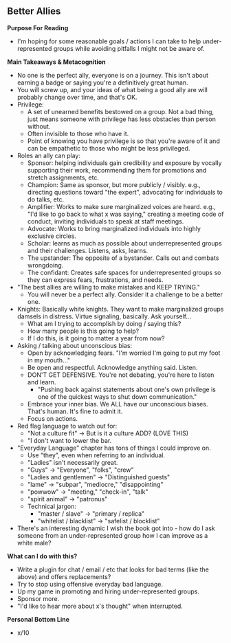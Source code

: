 ## Better Allies

**Purpose For Reading**
- I'm hoping for some reasonable goals / actions I can take to help under-represented groups while avoiding pitfalls I might not be aware of.
 
**Main Takeaways & Metacognition**
- No one is the perfect ally, everyone is on a journey. This isn't about earning a badge or saying you're a definitively great human.
- You will screw up, and your ideas of what being a good ally are will probably change over time, and that's OK.
- Privilege:
	- A set of unearned benefits bestowed on a group. Not a bad thing, just means someone with privilege has less obstacles than person without.
	- Often invisible to those who have it.
	- Point of knowing you have privilege is so that you're aware of it and can be empathetic to those who might be less privileged. 
- Roles an ally can play:
	- Sponsor: helping individuals gain credibility and exposure by vocally supporting their work, recommending them for promotions and stretch assignments, etc.
	- Champion: Same as sponsor, but more publicly / visibly. e.g., directing questions toward "the expert", advocating for individuals to do talks, etc.
	- Amplifier: Works to make sure marginalized voices are heard. e.g., "I'd like to go back to what x was saying," creating a meeting code of conduct, inviting individuals to speak at staff meetings.
	- Advocate: Works to bring marginalized individuals into highly exclusive circles.
	- Scholar: learns as much as possible about underrepresented groups and their challenges. Listens, asks, learns.
	- The upstander: The opposite of a bystander. Calls out and combats wrongdoing.
	- The confidant: Creates safe spaces for underrepresented groups so they can express fears, frustrations, and needs.
- "The best allies are willing to make mistakes and KEEP TRYING."
	- You will never be a perfect ally. Consider it a challenge to be a better one.
- Knights: Basically white knights. They want to make marginalized groups damsels in distress. Virtue signaling, basically. Ask yourself...
	- What am I trying to accomplish by doing / saying this?
	- How many people is this going to help?
	- If I do this, is it going to matter a year from now?
- Asking / talking about unconscious bias:
	- Open by acknowledging fears. "I'm worried I'm going to put my foot in my mouth..."
	- Be open and respectful. Acknowledge anything said. Listen.
	- DON'T GET DEFENSIVE. You're not debating, you're here to listen and learn.
		- "Pushing back against statements about one's own privilege is one of the quickest ways to shut down communication."
	- Embrace your inner bias. We ALL have our unconscious biases. That's human. It's fine to admit it.
	- Focus on actions.
- Red flag language to watch out for:
	- "Not a culture fit" -> But is it a culture ADD? (LOVE THIS)
	- "I don't want to lower the bar.
- "Everyday Language" chapter has tons of things I could improve on.
	- Use "they", even when referring to an individual.
	- "Ladies" isn't necessarily great.
	- "Guys" -> "Everyone", "folks", "crew"
	- "Ladies and gentlemen" -> "Distinguished guests"
	- "lame" -> "subpar", "mediocre," "disappointing"
	- "powwow" -> "meeting," "check-in", "talk"
	- "spirit animal" -> "patronus"
	- Technical jargon:
		- "master / slave" -> "primary / replica"
		- "whitelist / blacklist" -> "safelist / blocklist"
- There's an interesting dynamic I wish the book got into - how do I ask someone from an under-represented group how I can improve as a white male?

**What can I do with this?**
- Write a plugin for chat / email / etc that looks for bad terms (like the above) and offers replacements?
- Try to stop using offensive everyday bad language.
- Up my game in promoting and hiring under-represented groups.
- Sponsor more.
- "I'd like to hear more about x's thought" when interrupted.

**Personal Bottom Line**
- x/10
<!--stackedit_data:
eyJoaXN0b3J5IjpbLTI0Mzg1NjA5NiwtOTI1MDQ5Nzk2LC05NT
Q2MTE3OTUsLTE0ODU4MDIzOTBdfQ==
-->